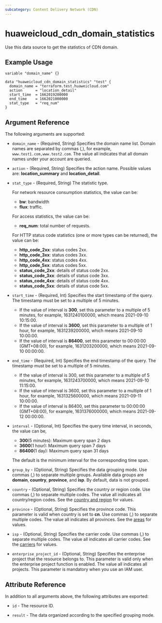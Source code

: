 ```yaml
---
subcategory: Content Delivery Network (CDN)
---
```


# huaweicloud_cdn_domain_statistics

Use this data source to get the statistics of CDN domain.

## Example Usage

```hcl
variable "domain_name" {}

data "huaweicloud_cdn_domain_statistics" "test" {
  domain_name = "terraform.test.huaweicloud.com"
  action      = "location_detail"
  start_time  = 1662019200000
  end_time    = 1662021000000
  stat_type   = "req_num"
}
```

## Argument Reference

The following arguments are supported:

* `domain_name` - (Required, String) Specifies the domain name list.
  Domain names are separated by commas (,), for example, `www.test1.com,www.test2.com`.
  The value all indicates that all domain names under your account are queried.

* `action` - (Required, String) Specifies the action name. Possible values are: **location_summary** and **location_detail**.

* `stat_type` - (Required, String) The statistic type.

  For network resource consumption statistics, the value can be:
  + **bw**: bandwidth
  + **flux**: traffic.

  For access statistics, the value can be:
  + **req_num**: total number of requests.

  For HTTP status code statistics (one or more types can be returned), the value can be:
  + **http_code_2xx**: status codes 2xx.
  + **http_code_3xx**: status codes 3xx.
  + **http_code_4xx**: status codes 4xx.
  + **http_code_5xx**: status codes 5xx.
  + **status_code_2xx**: details of status code 2xx.
  + **status_code_3xx**: details of status code 3xx.
  + **status_code_4xx**: details of status code 4xx.
  + **status_code_5xx**: details of status code 5xx.

* `start_time` - (Required, Int) Specifies the start timestamp of the query.
  The timestamp must be set to a multiple of 5 minutes.
  + If the value of interval is **300**, set this parameter to a multiple of 5 minutes,
    for example, 1631240100000, which means 2021-09-10 10:15:00.
  + If the value of interval is **3600**, set this parameter to a multiple of 1 hour,
    for example, 1631239200000, which means 2021-09-10 10:00:00.
  + If the value of interval is **86400**, set this parameter to 00:00:00 (GMT+08:00),
    for example, 1631203200000, which means 2021-09-10 00:00:00.

* `end_time` - (Required, Int) Specifies the end timestamp of the query.
  The timestamp must be set to a multiple of 5 minutes.
  + If the value of interval is 300, set this parameter to a multiple of 5 minutes,
    for example, 1631243700000, which means 2021-09-10 11:15:00.
  + If the value of interval is 3600, set this parameter to a multiple of 1 hour,
    for example, 1631325600000, which means 2021-09-11 10:00:00.
  + If the value of interval is 86400, set this parameter to 00:00:00 (GMT+08:00),
    for example, 1631376000000, which means 2021-09-12 00:00:00.

* `interval` - (Optional, Int) Specifies the query time interval, in seconds, the value can be,
  + **300**(5 minutes): Maximum query span 2 days
  + **3600**(1 hour): Maximum query span 7 days
  + **86400**(1 day): Maximum query span 31 days

  The default is the minimum interval for the corresponding time span.

* `group_by` - (Optional, String) Specifies the data grouping mode. Use commas (,) to separate multiple groups.
  Available data groups are **domain**, **country**, **province**, and **isp**. By default, data is not grouped.

* `country` - (Optional, String) Specifies the country or region code. Use commas (,) to separate multiple codes.
  The value all indicates all country/region codes.
  See the [country and region](https://support.huaweicloud.com/intl/en-us/api-cdn/cdn_02_0089.html) for values.

* `province` - (Optional, String) Specifies the province code. This parameter is valid when country is set to **cn**.
  Use commas (,) to separate multiple codes. The value all indicates all provinces.
  See the [areas](https://support.huaweicloud.com/intl/en-us/api-cdn/cdn_02_0074.html) for values.

* `isp` - (Optional, String) Specifies the carrier code. Use commas (,) to separate multiple codes.
  The value all indicates all carrier codes.
  See the [carriers](https://support.huaweicloud.com/intl/en-us/api-cdn/cdn_02_0075.html) for values.

* `enterprise_project_id` - (Optional, String) Specifies the enterprise project that the resource belongs to.
  This parameter is valid only when the enterprise project function is enabled.
  The value all indicates all projects. This parameter is mandatory when you use an IAM user.

## Attribute Reference

In addition to all arguments above, the following attributes are exported:

* `id` - The resource ID.

* `result` - The data organized according to the specified grouping mode.
